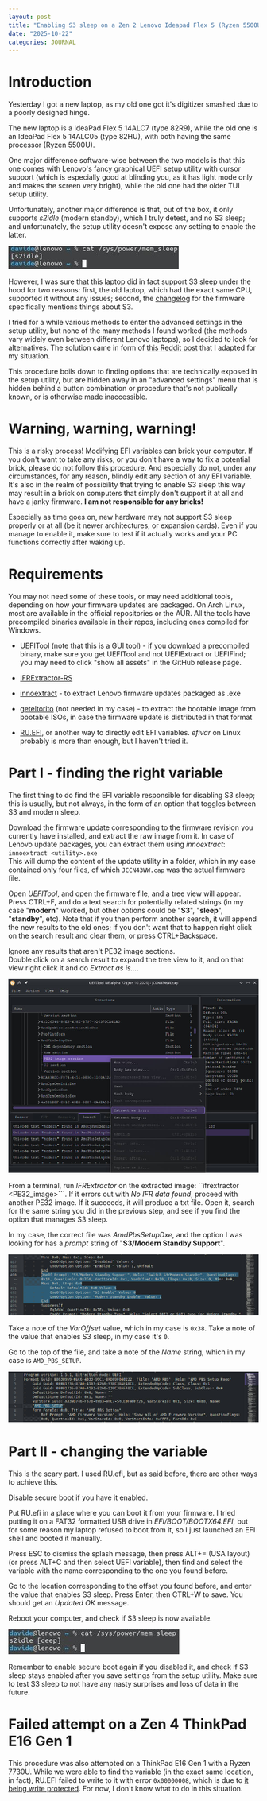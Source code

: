 ```yaml
---
layout: post
title: "Enabling S3 sleep on a Zen 2 Lenovo Ideapad Flex 5 (Ryzen 5500U, laptop type 82R9)"
date: "2025-10-22"
categories: JOURNAL
---
```


# Introduction
Yesterday I got a new laptop, as my old one got it's digitizer smashed due to a poorly designed hinge.  

The new laptop is a IdeaPad Flex 5 14ALC7 (type 82R9), while the old one is an IdeaPad Flex 5 14ALC05 (type 82HU), with both having the same processor (Ryzen 5500U).  

One major difference software-wise between the two models is that this one comes with Lenovo's fancy graphical UEFI setup utility with cursor support (which is especially good at blinding you, as it has light mode only and makes the screen very bright), while the old one had the older TUI setup utility.

Unfortunately, another major difference is that, out of the box, it only supports *s2idle* (modern standby), which I truly detest, and no S3 sleep; and unfortunately, the setup utility doesn't expose any setting to enable the latter.

![:(](/images/2025-10-22/nos3.jpg)

However, I was sure that this laptop did in fact support S3 sleep under the hood for two reasons: first, the old laptop, which had the exact same CPU, supported it without any issues; second, the [changelog](https://download.lenovo.com/consumer/mobiles/jccn43ww.txt) for the firmware specifically mentions things about S3.

I tried for a while various methods to enter the advanced settings in the setup utility, but none of the many methods I found worked (the methods vary widely even between different Lenovo laptops), so I decided to look for alternatives. The solution came in form of [this Reddit post](https://www.reddit.com/r/Lenovo/comments/id0457/guide_to_reenable_undervolting_after_latest_bios/) that I adapted for my situation.

This procedure boils down to finding options that are technically exposed in the setup utility, but are hidden away in an "advanced settings" menu that is hidden behind a button combination or procedure that's not publically known, or is otherwise made inaccessible.

# Warning, warning, warning!
This is a risky process! Modifying EFI variables can brick your computer. If you don't want to take any risks, or you don't have a way to fix a potential brick, please do not follow this procedure. And especially do not, under any circumstances, for any reason, blindly edit any section of any EFI variable. It's also in the realm of possibility that trying to enable S3 sleep this way may result in a brick on computers that simply don't support it at all and have a janky firmware. **I am not responsible for any bricks!**

Especially as time goes on, new hardware may not support S3 sleep properly or at all (be it newer architectures, or expansion cards). Even if you manage to enable it, make sure to test if it actually works and your PC functions correctly after waking up.

# Requirements
You may not need some of these tools, or may need additional tools, depending on how your firmware updates are packaged. On Arch Linux, most are available in the official repositories or the AUR. All the tools have precompiled binaries available in their repos, including ones compiled for Windows.

- [UEFITool](https://github.com/LongSoft/UEFITool) (note that this is a GUI tool) - if you download a precompiled binary, make sure you get UEFITool and not UEFIExtract or UEFIFind; you may need to click "show all assets" in the GitHub release page.
- [IFRExtractor-RS](https://github.com/LongSoft/IFRExtractor-RS)

- [innoextract](https://github.com/dscharrer/innoextract/releases) - to extract Lenovo firmware updates packaged as .exe
- [geteltorito](https://github.com/rainer042/geteltorito) (not needed in my case) - to extract the bootable image from bootable ISOs, in case the firmware update is distributed in that format

- [RU.EFI](https://ruexe.blogspot.com/), or another way to directly edit EFI variables. *efivar* on Linux probably is more than enough, but I haven't tried it.

# Part I - finding the right variable
The first thing to do find the EFI variable responsible for disabling S3 sleep; this is usually, but not always, in the form of an option that toggles between S3 and modern sleep.  

Download the firmware update corresponding to the firmware revision you currently have installed, and extract the raw image from it. In case of Lenovo update packages, you can extract them using *innoextract*: ```innoextract <utility>.exe```  
This will dump the content of the update utility in a folder, which in my case contained only four files, of which ```JCCN43WW.cap``` was the actual firmware file.


Open *UEFITool*, and open the firmware file, and a tree view will appear. Press CTRL+F, and do a text search for potentially related strings (in my case "**modern**" worked, but other options could be "**S3**", "**sleep**", "**standby**", etc). Note that if you then perform another search, it will append the new results to the old ones; if you don't want that to happen right click on the search result and clear them, or press CTRL+Backspace.

Ignore any results that aren't PE32 image sections.  
Double click on a search result to expand the tree view to it, and on that view right click it and do *Extract as is...*.

![UEFITool](/images/2025-10-22/uefitool.jpg)

From a terminal, run *IFRExtractor* on the extracted image: ``ifrextractor <PE32_image>```. If it errors out with *No IFR data found*, proceed with another PE32 image. If it succeeds, it will produce a txt file. Open it, search for the same string you did in the previous step, and see if you find the option that manages S3 sleep.

In my case, the correct file was *AmdPbsSetupDxe*, and the option I was looking for has a *prompt* string of "**S3/Modern Standby Support**".

![Variable](/images/2025-10-22/ifs.jpg)

Take a note of the *VarOffset* value, which in my case is `0x38`. Take a note of the value that enables S3 sleep, in my case it's `0`.

Go to the top of the file, and take a note of the *Name* string, which in my case is `AMD_PBS_SETUP`.

![Variable](/images/2025-10-22/ifs_name.jpg)

# Part II - changing the variable
This is the scary part. I used RU.efi, but as said before, there are other ways to achieve this.

Disable secure boot if you have it enabled.

Put RU.efi in a place where you can boot it from your firmware. I tried putting it on a FAT32 formatted USB drive in *EFI/BOOT/BOOTX64.EFI*, but for some reason my laptop refused to boot from it, so I just launched an EFI shell and booted it manually.

Press ESC to dismiss the splash message, then press ALT+= (USA layout) (or press ALT+C and then select UEFI variable), then find and select the variable with the name corresponding to the one you found before.

Go to the location corresponding to the offset you found before, and enter the value that enables S3 sleep. Press Enter, then CTRL+W to save. You should get an *Updated OK* message.

Reboot your computer, and check if S3 sleep is now available.

![:\)](/images/2025-10-22/yess3.jpg)

Remember to enable secure boot again if you disabled it, and check if S3 sleep stays enabled after you save settings from the setup utility. Make sure to test S3 sleep to not have any nasty surprises and loss of data in the future.

# Failed attempt on a Zen 4 ThinkPad E16 Gen 1

This procedure was also attempted on a ThinkPad E16 Gen 1 with a Ryzen 7730U. While we were able to find the variable (in the exact same location, in fact), RU.EFI failed to write to it with error `0x00000008`, which is due to [it being write protected](https://ruexe.blogspot.com/2021/08/errors-for-writing-uefi-variables.html). For now, I don't know what to do in this situation.
